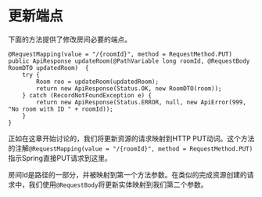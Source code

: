 # 更新端点

下面的方法提供了修改房间必要的端点。

```
@RequestMapping(value = "/{roomId}", method = RequestMethod.PUT) 
public ApiResponse updateRoom(@PathVariable long roomId, @RequestBody RoomDTO updatedRoom)	{		
	try	{				
		Room roo = updateRoom(updatedRoom);				
		return new ApiResponse(Status.OK, new RoomDTO(room));		
	} catch (RecordNotFoundException e)	{				
		return new ApiResponse(Status.ERROR, null, new ApiError(999, "No room with ID " + roomId));		
	} 
} 
```

正如在这章开始讨论的，我们将更新资源的请求映射到HTTP PUT动词。这个方法的注解`@RequestMapping(value = "/{roomId}", method = RequestMethod.PUT)`指示Spring直接PUT请求到这里。

房间Id是路径的一部分，并被映射到第一个方法参数。在类似的完成资源创建的请求中，我们使用`@RequestBody`将更新实体映射到我们第二个参数。
